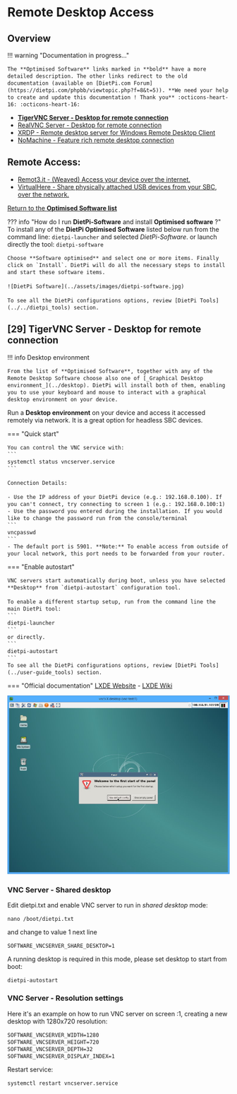 # Remote Desktop Access

## Overview

!!! warning "Documentation in progress..."

    The **Optimised Software** links marked in **bold** have a more detailed description. The other links redirect to the old documentation (available on [DietPi.com Forum](https://dietpi.com/phpbb/viewtopic.php?f=8&t=5)). **We need your help to create and update this documentation ! Thank you** :octicons-heart-16: :octicons-heart-16:  

- [**TigerVNC Server - Desktop for remote connection**](#29-tigervnc-server-desktop-for-remote-connection)
- [RealVNC Server - Desktop for remote connection](https://dietpi.com/phpbb/viewtopic.php?f=8&t=5&start=80#p4149)
- [XRDP - Remote desktop server for Windows Remote Desktop Client](https://dietpi.com/phpbb/viewtopic.php?f=8&t=5&start=70#p2074)
- [NoMachine - Feature rich remote desktop connection](https://dietpi.com/phpbb/viewtopic.php?f=8&t=5&start=60#p2071)

## Remote Access:
- [Remot3.it - (Weaved) Access your device over the internet.](https://dietpi.com/phpbb/viewtopic.php?f=8&t=5&start=20#p188)  
- [VirtualHere - Share physically attached USB devices from your SBC, over the network.](https://dietpi.com/phpbb/viewtopic.php?p=6709#p6709)  

[Return to the **Optimised Software list**](../../dietpi_optimised_software)

??? info "How do I run **DietPi-Software** and install **Optimised software** ?"
    To install any of the **DietPi Optimised Software** listed below run from the command line:
    ```
    dietpi-launcher
    ```
    and selected _DietPi-Software_. or launch directly the tool:
    ```
    dietpi-software
    ```

    Choose **Software optimised** and select one or more items. Finally click on `Install`. DietPi will do all the necessary steps to install and start these software items.

    ![DietPi Software](../assets/images/dietpi-software.jpg)

    To see all the DietPi configurations options, review [DietPi Tools](../../dietpi_tools) section.

## [29] TigerVNC Server - Desktop for remote connection

!!! info Desktop environment

    From the list of **Optimised Software**, together with any of the Remote Desktop Software choose also one of [_Graphical Desktop environment_](../desktop). DietPi will install both of them, enabling you to use your keyboard and mouse to interact with a graphical desktop environment on your device.

Run a **Desktop environment** on your device and access it accessed remotely via network. It is a great option for headless SBC devices.

=== "Quick start"

    You can control the VNC service with:
    ```
    systemctl status vncserver.service
    ```

    Connection Details:

    - Use the IP address of your DietPi device (e.g.: 192.168.0.100). If you can't connect, try connecting to screen 1 (e.g.: 192.168.0.100:1)
    - Use the password you entered during the installation. If you would like to change the password run from the console/terminal
    ```
    vncpasswd
    ```
    - The default port is 5901. **Note:** To enable access from outside of your local network, this port needs to be forwarded from your router.

=== "Enable autostart"

    VNC servers start automatically during boot, unless you have selected **Desktop** from `dietpi-autostart` configuration tool.

    To enable a different startup setup, run from the command line the main DietPi tool:
    ```
    dietpi-launcher
    ```
    or directly.
    ```
    dietpi-autostart
    ```
    To see all the DietPi configurations options, review [DietPi Tools](../user-guide_tools) section.

=== "Official documentation"
    [LXDE Website](https://www.lxde.org) - [LXDE Wiki](https://wiki.lxde.org/en/Main_Page)

![DietPi-Remote-Desktop-TigerVNC](../assets/images/dietpi-software-remote-desktop-tigervnc.jpg)


### VNC Server - Shared desktop

Edit dietpi.txt and enable VNC server to run in _shared desktop_ mode:

```
nano /boot/dietpi.txt
```

and change to value 1 next line
```
SOFTWARE_VNCSERVER_SHARE_DESKTOP=1
```

A running desktop is required in this mode, please set desktop to start from boot:
```
dietpi-autostart
```

### VNC Server - Resolution settings

Here it's an example on how to run VNC server on screen :1, creating a new desktop with 1280x720 resolution:

```
SOFTWARE_VNCSERVER_WIDTH=1280
SOFTWARE_VNCSERVER_HEIGHT=720
SOFTWARE_VNCSERVER_DEPTH=32
SOFTWARE_VNCSERVER_DISPLAY_INDEX=1
```

Restart service:
```
systemctl restart vncserver.service
```
